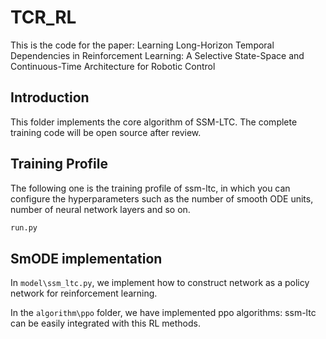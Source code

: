 # TCR_RL
This is the code for the paper: Learning Long-Horizon Temporal Dependencies in Reinforcement Learning: A Selective State-Space and Continuous-Time Architecture for Robotic Control

## Introduction
This folder implements the core algorithm of SSM-LTC. The complete training code will be open source after review.

## Training Profile
The following one is the training profile of ssm-ltc, in which you can configure the hyperparameters such as the number of smooth ODE units, number of neural network layers and so on.
```bash
run.py
```

## SmODE implementation
In ```model\ssm_ltc.py```, we implement how to construct network as a policy network for reinforcement learning. 

In the ```algorithm\ppo``` folder, we have implemented ppo algorithms: ssm-ltc can be easily integrated with this RL methods.
